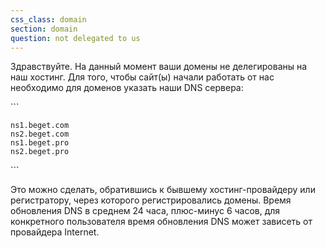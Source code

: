 ```yaml
---
css_class: domain
section: domain
question: not delegated to us
---
```

Здравствуйте. На данный момент ваши домены не делегированы на наш хостинг.
Для того, чтобы сайт(ы) начали работать от нас необходимо для доменов указать наши DNS сервера:

&#96;&#96;&#96;
```
ns1.beget.com
ns2.beget.com
ns1.beget.pro
ns2.beget.pro
```
&#96;&#96;&#96;

Это можно сделать, обратившись к бывшему хостинг-провайдеру или регистратору, через которого регистрировались домены. Время обновления DNS в среднем 24 часа, плюс-минус 6 часов, для конкретного пользователя время обновления DNS может зависеть от провайдера Internet.